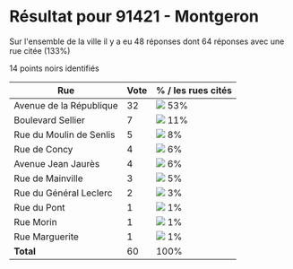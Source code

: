 # Résultat pour 91421 - Montgeron

Sur l'ensemble de la ville il y a eu 48 réponses dont 64 réponses avec une rue citée (133%)

14 points noirs identifiés

| Rue | Vote | % / les rues cités|
|-----|------|-------------------|
| Avenue de la République | 32 | <img src="../../img/bar_53.gif" />&nbsp;53%|
| Boulevard Sellier | 7 | <img src="../../img/bar_11.gif" />&nbsp;11%|
| Rue du Moulin de Senlis | 5 | <img src="../../img/bar_8.gif" />&nbsp;8%|
| Rue de Concy | 4 | <img src="../../img/bar_6.gif" />&nbsp;6%|
| Avenue Jean Jaurès | 4 | <img src="../../img/bar_6.gif" />&nbsp;6%|
| Rue de Mainville | 3 | <img src="../../img/bar_5.gif" />&nbsp;5%|
| Rue du Général Leclerc | 2 | <img src="../../img/bar_3.gif" />&nbsp;3%|
| Rue du Pont | 1 | <img src="../../img/bar_1.gif" />&nbsp;1%|
| Rue Morin | 1 | <img src="../../img/bar_1.gif" />&nbsp;1%|
| Rue Marguerite | 1 | <img src="../../img/bar_1.gif" />&nbsp;1%|
| **Total** | 60 | 100%|
